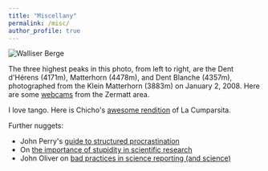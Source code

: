 ```yaml
---
title: "Miscellany"
permalink: /misc/
author_profile: true
---
```


![Walliser Berge](https://thegricean.github.io/files/matterhorn.jpg)

The three highest peaks in this photo, from left to right, are the Dent d'Hérens (4171m), Matterhorn (4478m), and Dent Blanche (4357m), photographed from the Klein Matterhorn (3883m) on January 2, 2008. Here are some [webcams](https://www.zermatt.ch/en/Webcams) from the Zermatt area.

I love tango. Here is Chicho's [awesome rendition](http://www.youtube.com/watch?v=CPbEaZYUVtA) of La Cumparsita.

Further nuggets:
- John Perry's [guide to structured procrastination](http://www.structuredprocrastination.com/)
- On [the importance of stupidity in scientific research](https://sites.google.com/site/judithdegen/misc/scientific_stupidity.pdf?attredirects=0)
- John Oliver on [bad practices in science reporting (and science)](https://www.youtube.com/watch?v=0Rnq1NpHdmw)